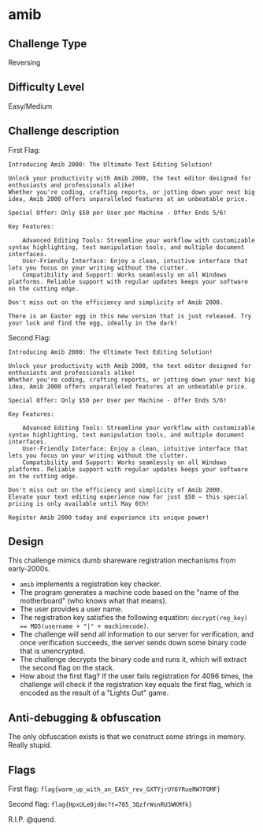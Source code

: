 # amib

## Challenge Type

Reversing

## Difficulty Level

Easy/Medium

## Challenge description

First Flag:

```
Introducing Amib 2000: The Ultimate Text Editing Solution!

Unlock your productivity with Amib 2000, the text editor designed for enthusiasts and professionals alike!
Whether you're coding, crafting reports, or jotting down your next big idea, Amib 2000 offers unparalleled features at an unbeatable price.

Special Offer: Only $50 per User per Machine - Offer Ends 5/6!

Key Features:

    Advanced Editing Tools: Streamline your workflow with customizable syntax highlighting, text manipulation tools, and multiple document interfaces.
    User-Friendly Interface: Enjoy a clean, intuitive interface that lets you focus on your writing without the clutter.
    Compatibility and Support: Works seamlessly on all Windows platforms. Reliable support with regular updates keeps your software on the cutting edge.

Don't miss out on the efficiency and simplicity of Amib 2000.

There is an Easter egg in this new version that is just released. Try your luck and find the egg, ideally in the dark!
```


Second Flag:

```
Introducing Amib 2000: The Ultimate Text Editing Solution!

Unlock your productivity with Amib 2000, the text editor designed for enthusiasts and professionals alike!
Whether you're coding, crafting reports, or jotting down your next big idea, Amib 2000 offers unparalleled features at an unbeatable price.

Special Offer: Only $50 per User per Machine - Offer Ends 5/6!

Key Features:

    Advanced Editing Tools: Streamline your workflow with customizable syntax highlighting, text manipulation tools, and multiple document interfaces.
    User-Friendly Interface: Enjoy a clean, intuitive interface that lets you focus on your writing without the clutter.
    Compatibility and Support: Works seamlessly on all Windows platforms. Reliable support with regular updates keeps your software on the cutting edge.

Don't miss out on the efficiency and simplicity of Amib 2000.
Elevate your text editing experience now for just $50 — this special pricing is only available until May 6th!

Register Amib 2000 today and experience its unique power!
```

## Design

This challenge mimics dumb shareware registration mechanisms from early-2000s.

- `amib` implements a registration key checker.
- The program generates a machine code based on the "name of the motherboard" (who knows what that means).
- The user provides a user name.
- The registration key satisfies the following equation: `decrypt(reg_key) == MD5(username + "|" + machinecode)`.
- The challenge will send all information to our server for verification, and once verification succeeds, the server sends down some binary code that is unencrypted.
- The challenge decrypts the binary code and runs it, which will extract the second flag on the stack.
- How about the first flag? If the user fails registration for 4096 times, the challenge will check if the registration key equals the first flag, which is encoded as the result of a "Lights Out" game.

## Anti-debugging & obfuscation

The only obfuscation exists is that we construct some strings in memory. Really stupid.

## Flags

First flag: `flag{warm_up_with_an_EASY_rev_GXTYjrUY6YRueRW7FOMF}`

Second flag: `flag{HpxULe0jdmc?t=705_3QzfrWsnRU3WKMfk}`

R.I.P. @quend.
